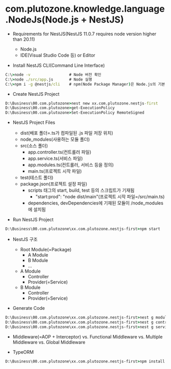 # com.plutozone.knowledge.language.NodeJs(Node.js + NestJS)


- Requirements for NestJS(NestJS 11.0.7 requires node version higher than 20.11)
	- Node.js
	- IDE(Visual Studio Code 등) or Editor

- Install NestJS CLI(Command Line Interface)
```cmd
C:\>node -v					# Node 버전 확인
C:\>node ./src/app.js		# Node 실행
C:\>npm i -g @nestjs/cli	# npm(Node Package Manager)은 Node.js의 기본 패키지 관리자 + i(install) + -g(Global)
```

- Create NestJS Project
```cmd
D:\Business\00.com.plutozone>nest new xx.com.plutozone.nestjs-first		# 프로젝트(xx.com.plutozone.nestjs-first) 생성
D:\Business\00.com.plutozone>get-ExecutionPolicy						# [참고] 보안 오류 발생 시 현재 권한 상태 확인(Restricted: default로 스크립트 파일 실행 불가) 후 프로젝트 생성 재시도
D:\Business\00.com.plutozone>Set-ExecutionPolicy RemoteSigned			# [참고] 보안 오류 발생 시 VS Code를 관리자 권한으로 실행(RemoteSigned: 본인 또는 서명된 스크립트 실행 가능) 후 프로젝트 생성 재시도
```

- NestJS Project Files
	- dist(배포 폴더=.ts가 컴파일된 .js 파일 저장 위치)
	- node_modules(사용하는 모듈 폴더)
	- src(소스 폴더)
		- app.controller.ts(컨트롤러 파일)
		- app.service.ts(서비스 파일)
		- app.modules.ts(컨트롤러, 서비스 등을 정의)
		- main.ts(프로젝트 시작 파일)
	- test(테스트 폴더)
	- package.json(프로젝트 설정 파일)
		- scripts 태그의 start, build, test 등의 스크립트가 기재됨
			- "start:prod": "node dist/main"(프로젝트 시작 파일=/src/main.ts)
		- dependencies, devDependencies에 기재된 모듈이 /node_modules에 설치됨

- Run NestJS Project
```cmd
D:\Business\00.com.plutozone\xx.com.plutozone.nestjs-first>npm start	# http://localhost:3000에서 확인
```

- NestJS 구조
	- Root Module(=Package)
		- A Module
		- B Module
		- ...
	- A Module
		- Controller
		- Provider(=Service)
	- B Module
		- Controller
		- Provider(=Service)
		
- Generate Code
```cmd
D:\Business\00.com.plutozone\xx.com.plutozone.nestjs-first>nest g module member
D:\Business\00.com.plutozone\xx.com.plutozone.nestjs-first>nest g controller member
D:\Business\00.com.plutozone\xx.com.plutozone.nestjs-first>nest g service member
```

- Middleware(=AOP + Interceptor) vs. Functional Middleware vs. Multiple Middleware vs. Global Middleware

- TypeORM
```cmd
D:\Business\00.com.plutozone\xx.com.plutozone.nestjs-first>npm install --save @nestjs/typeorm typeorm mysql2
```